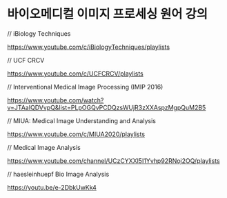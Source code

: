 # 바이오메디컬 이미지 프로세싱 원어 강의

// iBiology Techniques

https://www.youtube.com/c/iBiologyTechniques/playlists

// UCF CRCV

https://www.youtube.com/c/UCFCRCV/playlists

// Interventional Medical Image Processing (IMIP 2016)

https://www.youtube.com/watch?v=JTAaIQDVvpQ&list=PLpOGQvPCDQzsWUjR3zXXAspzMgpQuM2B5

// MIUA: Medical Image Understanding and Analysis

https://www.youtube.com/c/MIUA2020/playlists

// Medical Image Analysis

https://www.youtube.com/channel/UCzCYXXl5I1Yvhp92RNoj2OQ/playlists

// haesleinhuepf Bio Image Analysis

https://youtu.be/e-2DbkUwKk4

